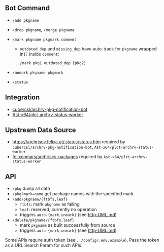 ## Bot Command

+ `/add pkgname`

+ `/drop pkgname`, `/merge pkgname`

+ `/mark pkgname pkgmark comment`

  + `outdated_dep` and `missing_dep` have auto-track for `pkgname` wrapped in`[]` inside `comment`:

    `/mark pkg1 outdated_dep [pkg2]`

+ `/unmark pkgname pkgmark`

+ `/status`

## Integration

+ [cubercsl/archrv-pkg-notification-bot](https://github.com/cubercsl/archrv-pkg-notification-bot)
+ [Ast-x64/plct-archrv-status-worker](https://github.com/Ast-x64/plct-archrv-status-worker)

## Upstream Data Source

+ https://archriscv.felixc.at/.status/status.htm required by `cubercsl/archrv-pkg-notification-bot`, `Ast-x64/plct-archrv-status-worker`
+ [felixonmars/archriscv-packages](https://github.com/felixonmars/archriscv-packages) required by `Ast-x64/plct-archrv-status-worker`

## API

+ `/pkg` dump all data
+ `/pkg?mark=name` get package names with the specified mark
+ `/add/pkgname/{ftbfs,leaf}`
  + `ftbfs`: mark `pkgname` as failing
  + `leaf`: reserved, currently no operation
  + triggers `auto-{mark,unmark}` (see [http-UML.md](./http-UML.md))
+ `/delete/pkgname/{ftbfs,leaf}`
  + mark `pkgname` as built successfully from source
  + triggers `auto-{mark,unmark}` (see [http-UML.md](./http-UML.md))

Some APIs require auth token (see `../config/.env.example`). Pass the token as a URL Search Param for such APIs.

